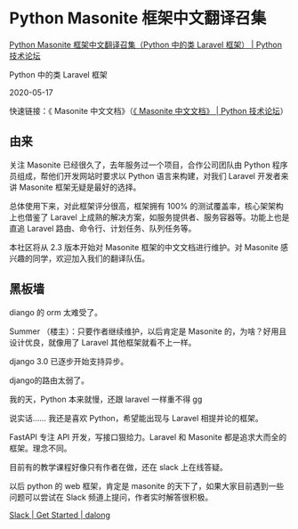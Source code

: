 # Python Masonite 框架中文翻译召集

[Python Masonite 框架中文翻译召集（Python 中的类 Laravel 框架） | Python 技术论坛](https://learnku.com/python/t/44274)

Python 中的类 Laravel 框架

2020-05-17

快速链接：《 Masonite 中文文档》（[《 Masonite 中文文档》 | Python 技术论坛](https://learnku.com/docs/masonite/2.3)）

## 由来

关注 Masonite 已经很久了，去年服务过一个项目，合作公司团队由 Python 程序员组成，帮他们开发网站时要求以 Python 语言来构建，对我们 Laravel 开发者来讲 Masonite 框架无疑是最好的选择。

总体使用下来，对此框架评分很高，框架拥有 100% 的测试覆盖率，核心架架构上也借鉴了 Laravel 上成熟的解决方案，如服务提供者、服务容器等。功能上也是直追 Laravel 路由、命令行、计划任务、队列任务等。

本社区将从 2.3 版本开始对 Masonite 框架的中文文档进行维护。对 Masonite 感兴趣的同学，欢迎加入我们的翻译队伍。

## 黑板墙

diango 的 orm 太难受了。

Summer （楼主）：只要作者继续维护，以后肯定是 Masonite 的，为啥？好用且设计优良，就像用了 Laravel 其他框架就看不上一样。

django 3.0 已逐步开始支持异步。

django的路由太弱了。

我的天，Python 本来就慢，还跟 laravel 一样重不得 gg

说实话…… 我还是喜欢 Python，希望能出现与 Laravel 相提并论的框架。

FastAPI 专注 API 开发，写接口狠给力。Laravel 和 Masonite 都是追求大而全的框架。理念不同。

目前有的教学课程好像只有作者在做，还在 slack 上在线答疑。

以后 python 的 web 框架，肯定是 masonite 的天下了，如果大家目前遇到一些问题可以尝试在 Slack 频道上提问，作者实时解答很积极。

[Slack | Get Started | dalong](https://app.slack.com/client/T015401PEQ7/learning-slack)

